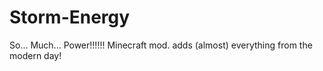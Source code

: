 Storm-Energy
============

So... Much... Power!!!!!! Minecraft mod. adds (almost) everything from the modern day!